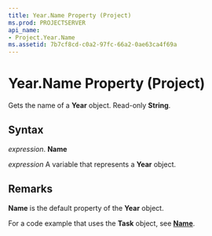 ```yaml
---
title: Year.Name Property (Project)
ms.prod: PROJECTSERVER
api_name:
- Project.Year.Name
ms.assetid: 7b7cf8cd-c0a2-97fc-66a2-0ae63ca4f69a
---
```



# Year.Name Property (Project)

Gets the name of a  **Year** object. Read-only **String**.


## Syntax

 _expression_. **Name**

 _expression_ A variable that represents a **Year** object.


## Remarks

 **Name** is the default property of the **Year** object.

For a code example that uses the  **Task** object, see **[Name](task-name-property-project.md)**.


